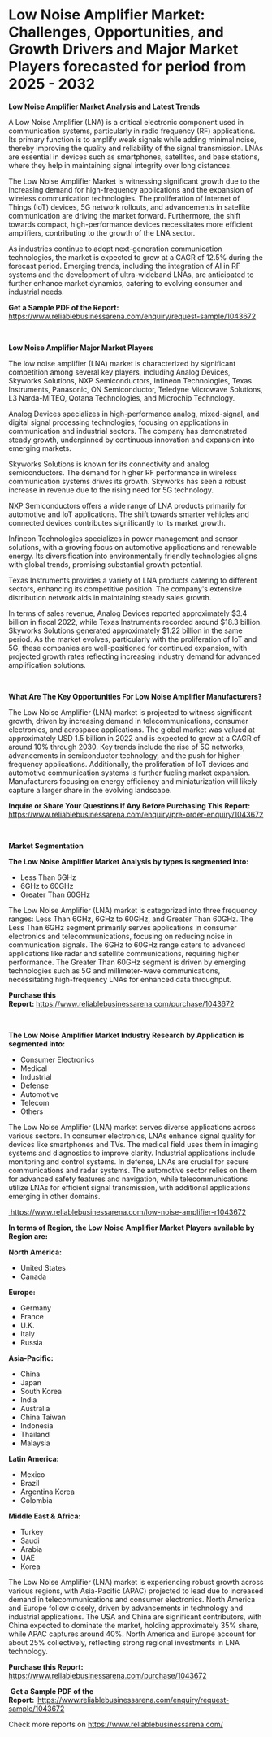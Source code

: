 <p><h1>Low Noise Amplifier Market: Challenges, Opportunities, and Growth Drivers and Major Market Players forecasted for period from 2025 - 2032</h1></p><p><strong>Low Noise Amplifier Market Analysis and Latest Trends</strong></p>
<p><p>A Low Noise Amplifier (LNA) is a critical electronic component used in communication systems, particularly in radio frequency (RF) applications. Its primary function is to amplify weak signals while adding minimal noise, thereby improving the quality and reliability of the signal transmission. LNAs are essential in devices such as smartphones, satellites, and base stations, where they help in maintaining signal integrity over long distances.</p><p>The Low Noise Amplifier Market is witnessing significant growth due to the increasing demand for high-frequency applications and the expansion of wireless communication technologies. The proliferation of Internet of Things (IoT) devices, 5G network rollouts, and advancements in satellite communication are driving the market forward. Furthermore, the shift towards compact, high-performance devices necessitates more efficient amplifiers, contributing to the growth of the LNA sector.</p><p>As industries continue to adopt next-generation communication technologies, the market is expected to grow at a CAGR of 12.5% during the forecast period. Emerging trends, including the integration of AI in RF systems and the development of ultra-wideband LNAs, are anticipated to further enhance market dynamics, catering to evolving consumer and industrial needs.</p></p>
<p><strong>Get a Sample PDF of the Report:&nbsp;</strong> <a href="https://www.reliablebusinessarena.com/enquiry/request-sample/1043672?utm_campaign=2217&utm_medium=2&utm_source=Github&utm_content=ia&utm_term=06042025&utm_id=low-noise-amplifier">https://www.reliablebusinessarena.com/enquiry/request-sample/1043672</a></p>
<p>&nbsp;</p>
<p><strong>Low Noise Amplifier Major Market Players</strong></p>
<p><p>The low noise amplifier (LNA) market is characterized by significant competition among several key players, including Analog Devices, Skyworks Solutions, NXP Semiconductors, Infineon Technologies, Texas Instruments, Panasonic, ON Semiconductor, Teledyne Microwave Solutions, L3 Narda-MITEQ, Qotana Technologies, and Microchip Technology. </p><p>Analog Devices specializes in high-performance analog, mixed-signal, and digital signal processing technologies, focusing on applications in communication and industrial sectors. The company has demonstrated steady growth, underpinned by continuous innovation and expansion into emerging markets.</p><p>Skyworks Solutions is known for its connectivity and analog semiconductors. The demand for higher RF performance in wireless communication systems drives its growth. Skyworks has seen a robust increase in revenue due to the rising need for 5G technology.</p><p>NXP Semiconductors offers a wide range of LNA products primarily for automotive and IoT applications. The shift towards smarter vehicles and connected devices contributes significantly to its market growth.</p><p>Infineon Technologies specializes in power management and sensor solutions, with a growing focus on automotive applications and renewable energy. Its diversification into environmentally friendly technologies aligns with global trends, promising substantial growth potential.</p><p>Texas Instruments provides a variety of LNA products catering to different sectors, enhancing its competitive position. The company's extensive distribution network aids in maintaining steady sales growth.</p><p>In terms of sales revenue, Analog Devices reported approximately $3.4 billion in fiscal 2022, while Texas Instruments recorded around $18.3 billion. Skyworks Solutions generated approximately $1.22 billion in the same period. As the market evolves, particularly with the proliferation of IoT and 5G, these companies are well-positioned for continued expansion, with projected growth rates reflecting increasing industry demand for advanced amplification solutions.</p></p>
<p>&nbsp;</p>
<p><strong>What Are The Key Opportunities For Low Noise Amplifier Manufacturers?</strong></p>
<p><p>The Low Noise Amplifier (LNA) market is projected to witness significant growth, driven by increasing demand in telecommunications, consumer electronics, and aerospace applications. The global market was valued at approximately USD 1.5 billion in 2022 and is expected to grow at a CAGR of around 10% through 2030. Key trends include the rise of 5G networks, advancements in semiconductor technology, and the push for higher-frequency applications. Additionally, the proliferation of IoT devices and automotive communication systems is further fueling market expansion. Manufacturers focusing on energy efficiency and miniaturization will likely capture a larger share in the evolving landscape.</p></p>
<p><strong>Inquire or Share Your Questions If Any Before Purchasing This Report:</strong> <a href="https://www.reliablebusinessarena.com/enquiry/pre-order-enquiry/1043672?utm_campaign=2217&utm_medium=2&utm_source=Github&utm_content=ia&utm_term=06042025&utm_id=low-noise-amplifier">https://www.reliablebusinessarena.com/enquiry/pre-order-enquiry/1043672</a></p>
<p>&nbsp;</p>
<p><strong>Market Segmentation</strong></p>
<p><strong>The Low Noise Amplifier Market Analysis by types is segmented into:</strong></p>
<p><ul><li>Less Than 6GHz</li><li>6GHz to 60GHz</li><li>Greater Than 60GHz</li></ul></p>
<p><p>The Low Noise Amplifier (LNA) market is categorized into three frequency ranges: Less Than 6GHz, 6GHz to 60GHz, and Greater Than 60GHz. The Less Than 6GHz segment primarily serves applications in consumer electronics and telecommunications, focusing on reducing noise in communication signals. The 6GHz to 60GHz range caters to advanced applications like radar and satellite communications, requiring higher performance. The Greater Than 60GHz segment is driven by emerging technologies such as 5G and millimeter-wave communications, necessitating high-frequency LNAs for enhanced data throughput.</p></p>
<p><strong>Purchase this Report:&nbsp;</strong><a href="https://www.reliablebusinessarena.com/purchase/1043672?utm_campaign=2217&utm_medium=2&utm_source=Github&utm_content=ia&utm_term=06042025&utm_id=low-noise-amplifier">https://www.reliablebusinessarena.com/purchase/1043672</a></p>
<p>&nbsp;</p>
<p><strong>The Low Noise Amplifier Market Industry Research by Application is segmented into:</strong></p>
<p><ul><li>Consumer Electronics</li><li>Medical</li><li>Industrial</li><li>Defense</li><li>Automotive</li><li>Telecom</li><li>Others</li></ul></p>
<p><p>The Low Noise Amplifier (LNA) market serves diverse applications across various sectors. In consumer electronics, LNAs enhance signal quality for devices like smartphones and TVs. The medical field uses them in imaging systems and diagnostics to improve clarity. Industrial applications include monitoring and control systems. In defense, LNAs are crucial for secure communications and radar systems. The automotive sector relies on them for advanced safety features and navigation, while telecommunications utilize LNAs for efficient signal transmission, with additional applications emerging in other domains.</p></p>
<p><a href="https://www.reliablebusinessarena.com/low-noise-amplifier-r1043672?utm_campaign=2217&utm_medium=2&utm_source=Github&utm_content=ia&utm_term=06042025&utm_id=low-noise-amplifier">&nbsp;https://www.reliablebusinessarena.com/low-noise-amplifier-r1043672</a></p>
<p><strong>In terms of Region, the Low Noise Amplifier Market Players available by Region are:</strong></p>
<p>
    <p> <strong> North America: </strong>
        <ul>
            <li>United States</li>
            <li>Canada</li>
        </ul>
        </p> 
    <p> <strong> Europe: </strong>
        <ul>
            <li>Germany</li>
            <li>France</li>
            <li>U.K.</li>
            <li>Italy</li>
            <li>Russia</li>
        </ul>
        </p> 
    <p> <strong> Asia-Pacific: </strong>
        <ul>
            <li>China</li>
            <li>Japan</li>
            <li>South Korea</li>
            <li>India</li>
            <li>Australia</li>
            <li>China Taiwan</li>
            <li>Indonesia</li>
            <li>Thailand</li>
            <li>Malaysia</li>
        </ul>
        </p> 
    <p> <strong> Latin America: </strong>
        <ul>
            <li>Mexico</li>
            <li>Brazil</li>
            <li>Argentina Korea</li>
            <li>Colombia</li>
        </ul>
        </p> 
    <p> <strong> Middle East & Africa: </strong>
        <ul>
            <li>Turkey</li>
            <li>Saudi</li>
            <li>Arabia</li>
            <li>UAE</li>
            <li>Korea</li>
        </ul>
    </p>
    </p>
<p><p>The Low Noise Amplifier (LNA) market is experiencing robust growth across various regions, with Asia-Pacific (APAC) projected to lead due to increased demand in telecommunications and consumer electronics. North America and Europe follow closely, driven by advancements in technology and industrial applications. The USA and China are significant contributors, with China expected to dominate the market, holding approximately 35% share, while APAC captures around 40%. North America and Europe account for about 25% collectively, reflecting strong regional investments in LNA technology.</p></p>
<p><strong>Purchase this Report: </strong><a href="https://www.reliablebusinessarena.com/purchase/1043672?utm_campaign=2217&utm_medium=2&utm_source=Github&utm_content=ia&utm_term=06042025&utm_id=low-noise-amplifier">https://www.reliablebusinessarena.com/purchase/1043672</a></p>
<p>&nbsp;<strong>Get a Sample PDF of the Report:&nbsp;&nbsp;</strong><a href="https://www.reliablebusinessarena.com/enquiry/request-sample/1043672?utm_campaign=2217&utm_medium=2&utm_source=Github&utm_content=ia&utm_term=06042025&utm_id=low-noise-amplifier">https://www.reliablebusinessarena.com/enquiry/request-sample/1043672</a></p>
<p><strong></strong></p>
<p>Check more reports on <a href="https://www.reliablebusinessarena.com/?utm_campaign=2217&utm_medium=2&utm_source=Github&utm_content=ia&utm_term=06042025&utm_id=low-noise-amplifier">https://www.reliablebusinessarena.com/</a></p>